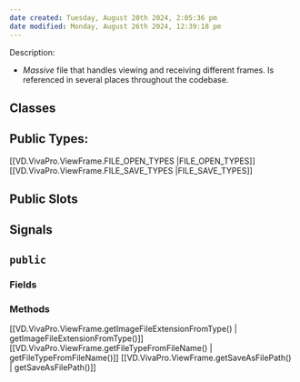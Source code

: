 ```yaml
---
date created: Tuesday, August 20th 2024, 2:05:36 pm
date modified: Monday, August 26th 2024, 12:39:18 pm
---
```

Description:
- *Massive* file that handles viewing and receiving different frames. Is referenced in several places throughout the codebase.

## Classes

## Public Types:
[[VD.VivaPro.ViewFrame.FILE_OPEN_TYPES |FILE_OPEN_TYPES]]
[[VD.VivaPro.ViewFrame.FILE_SAVE_TYPES |FILE_SAVE_TYPES]]

## Public Slots
## Signals
## `public`
### Fields
### Methods
[[VD.VivaPro.ViewFrame.getImageFileExtensionFromType() | getImageFileExtensionFromType()]]
[[VD.VivaPro.ViewFrame.getFileTypeFromFileName() | getFileTypeFromFileName()]]
[[VD.VivaPro.ViewFrame.getSaveAsFilePath() | getSaveAsFilePath()]]